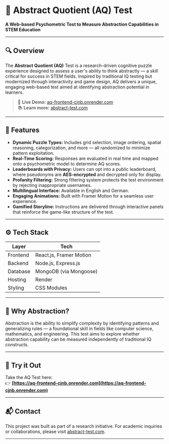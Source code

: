 # 🧠 Abstract Quotient (AQ) Test

**A Web-based Psychometric Test to Measure Abstraction Capabilities in STEM Education**

---

## 🔍 Overview

The **Abstract Quotient (AQ)** Test is a research-driven cognitive puzzle experience designed to assess a user's ability to think abstractly — a skill critical for success in STEM fields. Inspired by traditional IQ testing but modernized through interactivity and game design, AQ delivers a unique, engaging web-based test aimed at identifying abstraction potential in learners.

> 🔗 **Live Demo:** [aq-frontend-cjnb.onrender.com](https://aq-frontend-cjnb.onrender.com)  
> 📚 **Learn more:** [abstract-test.com](https://abstract-test.com)

---

## 🧩 Features

- **Dynamic Puzzle Types:** Includes grid selection, image ordering, spatial reasoning, categorization, and more — all randomized to minimize pattern exploitation.
- **Real-Time Scoring:** Responses are evaluated in real time and mapped onto a psychometric model to determine AQ scores.
- **Leaderboards with Privacy:** Users can opt into a public leaderboard, where pseudonyms are **AES-encrypted** and decrypted only for display.
- **Profanity Filtering:** Strong filtering system protects the test environment by rejecting inappropriate usernames.
- **Multilingual Interface:** Available in English and German.
- **Engaging Animations:** Built with Framer Motion for a seamless user experience.
- **Gamified Storyline:** Instructions are delivered through interactive panels that reinforce the game-like structure of the test.

---

## ⚙️ Tech Stack

| Layer        | Tech                     |
|--------------|--------------------------|
| Frontend     | React.js, Framer Motion  |
| Backend      | Node.js, Express.js      |
| Database     | MongoDB (via Mongoose)   |
| Hosting      | Render                   |
| Styling      | CSS Modules              |

---

## 🧠 Why Abstraction?

Abstraction is the ability to simplify complexity by identifying patterns and generalizing rules — a foundational skill in fields like computer science, mathematics, and engineering. This test aims to explore whether abstraction capability can be measured independently of traditional IQ constructs.

---

## 🚀 Try it Out

Take the AQ Test here:  
👉 **[https://aq-frontend-cjnb.onrender.com](https://aq-frontend-cjnb.onrender.com)**

---

## 📬 Contact

This project was built as part of a research initiative. For academic inquiries or collaborations, please visit [abstract-test.com](https://abstract-test.com).

---

